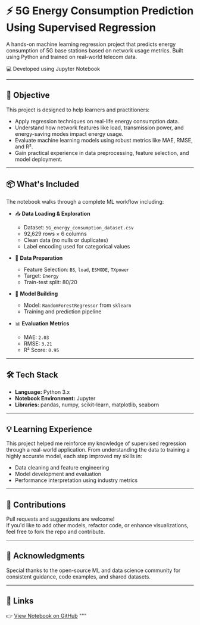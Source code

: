 # ⚡ 5G Energy Consumption Prediction Using Supervised Regression

A hands-on machine learning regression project that predicts energy consumption of 5G base stations based on network usage metrics. Built using Python and trained on real-world telecom data.

💻 Developed using Jupyter Notebook

---

## 🎯 Objective

This project is designed to help learners and practitioners:

- Apply regression techniques on real-life energy consumption data.
- Understand how network features like load, transmission power, and energy-saving modes impact energy usage.
- Evaluate machine learning models using robust metrics like MAE, RMSE, and R².
- Gain practical experience in data preprocessing, feature selection, and model deployment.

---

## 📦 What's Included

The notebook walks through a complete ML workflow including:

- 📥 **Data Loading & Exploration**
  - Dataset: `5G_energy_consumption_dataset.csv`
  - 92,629 rows × 6 columns
  - Clean data (no nulls or duplicates)
  - Label encoding used for categorical values

- 🧹 **Data Preparation**
  - Feature Selection: `BS`, `load`, `ESMODE`, `TXpower`
  - Target: `Energy`
  - Train-test split: 80/20

- 🤖 **Model Building**
  - Model: `RandomForestRegressor` from `sklearn`
  - Training and prediction pipeline

- 📊 **Evaluation Metrics**
  - MAE: `2.03`
  - RMSE: `3.21`
  - R² Score: `0.95`

---

## 🛠 Tech Stack

- **Language:** Python 3.x  
- **Notebook Environment:** Jupyter  
- **Libraries:** pandas, numpy, scikit-learn, matplotlib, seaborn

---

## 💡 Learning Experience

This project helped me reinforce my knowledge of supervised regression through a real-world application. From understanding the data to training a highly accurate model, each step improved my skills in:

- Data cleaning and feature engineering  
- Model development and evaluation  
- Performance interpretation using industry metrics  

---

## 🤝 Contributions

Pull requests and suggestions are welcome!  
If you'd like to add other models, refactor code, or enhance visualizations, feel free to fork the repo and contribute.

---

## 🙌 Acknowledgments

Special thanks to the open-source ML and data science community for consistent guidance, code examples, and shared datasets.

---

## 🔗 Links

👉 [View Notebook on GitHub](https://github.com/Dee-elugs/Machine_Learning_CP_SupervisedLearning_Regression_/blob/main/Machine_Learning_Supervised_Regression_CP1.ipynb)
"""
